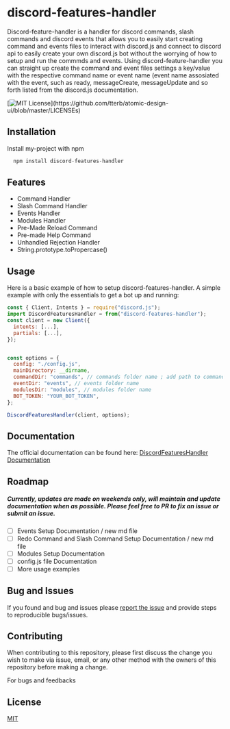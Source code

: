 # discord-features-handler
Discord-feature-handler is a handler for discord commands, slash commands and discord events that allows you to easily start creating command and events files to interact with discord.js and connect to discord api to easily create your own discord.js bot without the worrying of how to setup and run the commmds and events. Using discord-feature-handler you can straight up create the command and event files settings a key/value with the respective command name or event name (event name assosiated with the event, such as ready, messageCreate, messageUpdate and so forth listed from the discord.js documentation.

[![MIT License](https://img.shields.io/apm/l/atomic-design-ui.svg?)](https://github.com/tterb/atomic-design-ui/blob/master/LICENSEs)

## Installation

Install my-project with npm

```js
  npm install discord-features-handler
```
    
## Features

* Command Handler
* Slash Command Handler
* Events Handler
* Modules Handler
* Pre-Made Reload Command
* Pre-made Help Command
* Unhandled Rejection Handler
* String.prototype.toPropercase()

## Usage

Here is a basic example of how to setup discord-features-handler. 
A simple example with only the essentials to get a bot up and running:

```js
const { Client, Intents } = require("discord.js");
import DiscordFeaturesHandler = from("discord-features-handler");
const client = new Client({
  intents: [...],
  partials: [...],
});


const options = {
  config: "./config.js",
  mainDirectory: __dirname,
  commandDir: "commands", // commands folder name ; add path to commands folder if it is a subfolder of another folder.
  eventDir: "events", // events folder name 
  modulesDir: "modules", // modules folder name
  BOT_TOKEN: "YOUR_BOT_TOKEN",
};

DiscordFeaturesHandler(client, options);

```
## Documentation

The official documentation can be found here: [DiscordFeaturesHandler Documentation](https://bng94.gitbook.io/discord-features-handler-docs/)

## Roadmap
##### Currently, updates are made on weekends only, will maintain and update documentation when as possible. Please feel free to PR to fix an issue or submit an issue.

- [ ] Events Setup Documentation / new md file
- [ ] Redo Command and Slash Command Setup Documentation / new md file
- [ ] Modules Setup Documentation 
- [ ] config.js file Documentation
- [ ] More usage examples

## Bug and Issues
If you found and bug and issues please [report the issue](https://github.com/bng94/discord-features-handler/issues) and provide steps to reproducible bugs/issues.

## Contributing
When contributing to this repository, please first discuss the change you wish to make via issue, email, or any other method with the owners of this repository before making a change.

For bugs and feedbacks 

## License

[MIT](https://choosealicense.com/licenses/mit/)


